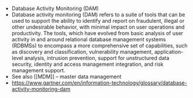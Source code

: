 - Database Activity Monitoring (DAM)
- Database activity monitoring (DAM) refers to a suite of tools that can be used to support the ability to identify and report on fraudulent, illegal or other undesirable behavior, with minimal impact on user operations and productivity. The tools, which have evolved from basic analysis of user activity in and around relational database management systems (RDBMSs) to encompass a more comprehensive set of capabilities, such as discovery and classification, vulnerability management, application-level analysis, intrusion prevention, support for unstructured data security, identity and access management integration, and risk management support.
- See also [[MDM]] – master data management
- https://www.gartner.com/en/information-technology/glossary/database-activity-monitoring-dam